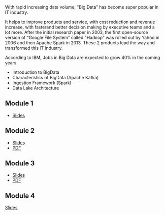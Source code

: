 With rapid increasing data volume, "Big Data" has become super popular in IT industry. 

It helps to improve products and service, with cost reduction and revenue increase, with fasterand better decision making by executive teams and a lot more. After the initial research paper in 2003, the first open-source version of "Google File System" called "Hadoop" was rolled out by Yahoo in 2006 and then Apache Spark in 2013. These 2 products lead the way and transformed this IT industry.

According to IBM, Jobs in Big Data are expected to grow 40% in the coming years.

- Introduction to BigData
- Characteristics of BigData (Apache Kafka)
- Ingestion Framework (Spark)
- Data Lake Architecture


## Module 1 

- [Slides](https://docs.google.com/presentation/d/e/2PACX-1vQ3jWnuw8LngwJ2W2zr0NRT-vlfJ1gMdJNjJHiIPWMg27tL-Qnxi54Cs6mFw4vAWZ3Sv4Mxi_0kwm-C/pub?start=false&loop=false&delayms=3000&slide=id.g2fd359e8f7b_1_0)

## Module 2

- [Slides](https://docs.google.com/presentation/d/e/2PACX-1vQ9kujhMa-J4a68JByyttzyvgK_1a1_QZi8ZKZ0XWXmWm96QntXbIOUUJ_8X9mYnFaiTGCf760-78Bh/pub?start=false&loop=false&delayms=3000)
- [PDF](https://github.com/shekharbiswas/BigData_Spark_1/blob/main/BigData%20with%20Kafka.pdf)

## Module 3

- [Slides](https://docs.google.com/presentation/d/e/2PACX-1vTi9jcVv2TQ6fET08SO1yqKOBZJWQnjsu8oTfbUWwPIP2y9zRDzLFDPJQeWm22AkksBAC2sG-PdMZwe/pub?start=false&loop=false&delayms=3000&slide=id.g2fd359e8f7b_1_0)
- [PDF](https://github.com/shekharbiswas/BigData_Spark_1/blob/main/Apache%20Spark.pdf)

## Module 4

[Slides](https://docs.google.com/presentation/d/e/2PACX-1vSwoEAOOnBfZtHlC-7FvQ985yOHuMOHY--Hk53_ULLtdijFkOuQtwjSvh3HrN-PWx7lkTwrBEdtTWjx/pub?start=false&loop=false&delayms=3000)
